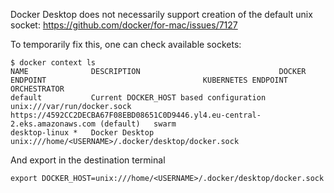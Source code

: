 Docker Desktop does not necessarily support creation of the default unix socket:
https://github.com/docker/for-mac/issues/7127

To temporarily fix this, one can check available sockets:
```shell
$ docker context ls
NAME              DESCRIPTION                               DOCKER ENDPOINT                                   KUBERNETES ENDPOINT                                                                     ORCHESTRATOR
default           Current DOCKER_HOST based configuration   unix:///var/run/docker.sock                       https://4592CC2DECBA67F08EBD08651C0D9446.yl4.eu-central-2.eks.amazonaws.com (default)   swarm
desktop-linux *   Docker Desktop                            unix:///home/<USERNAME>/.docker/desktop/docker.sock   
```

And export in the destination terminal
```shell
export DOCKER_HOST=unix:///home/<USERNAME>/.docker/desktop/docker.sock
```
